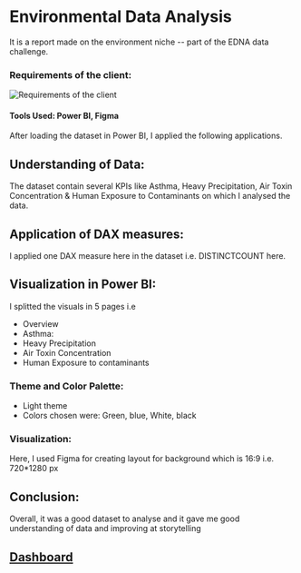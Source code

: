 # Environmental Data Analysis

It is a report made on the environment niche -- part of the EDNA data challenge.

### Requirements of the client:

![Requirements of the client](https://user-images.githubusercontent.com/72240938/194613009-8285e46f-f63c-4bbf-b303-bb5d94959858.png)

#### Tools Used: Power BI, Figma

After loading the dataset in Power BI, I applied the following applications.

## Understanding of Data:

The dataset contain several KPIs like Asthma, Heavy Precipitation, Air Toxin Concentration & Human Exposure to Contaminants on which I analysed the data.



## Application of DAX measures:
I applied one DAX measure here in the dataset i.e. DISTINCTCOUNT here.

## Visualization in Power BI:

I splitted the visuals in 5 pages i.e 

* Overview
* Asthma: 
* Heavy Precipitation
* Air Toxin Concentration
* Human Exposure to contaminants

### Theme and Color Palette:
* Light theme
* Colors chosen were: Green, blue, White, black

### Visualization:
Here, I used Figma for creating layout for background which is 16:9 i.e. 720*1280 px

## Conclusion:
Overall, it was a good dataset to analyse and it gave me good understanding of data and improving at storytelling

## [Dashboard](https://lnkd.in/dAC99nUH)




